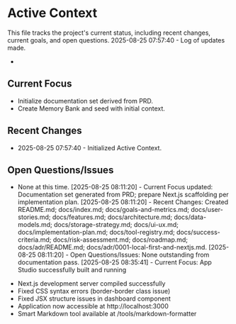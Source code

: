 # Active Context

This file tracks the project's current status, including recent changes, current goals, and open questions.
2025-08-25 07:57:40 - Log of updates made.

*

## Current Focus

* Initialize documentation set derived from PRD.
* Create Memory Bank and seed with initial context.

## Recent Changes

* 2025-08-25 07:57:40 - Initialized Active Context.

## Open Questions/Issues

* None at this time.
[2025-08-25 08:11:20] - Current Focus updated: Documentation set generated from PRD; prepare Next.js scaffolding per implementation plan.
[2025-08-25 08:11:20] - Recent Changes: Created README.md; docs/index.md; docs/goals-and-metrics.md; docs/user-stories.md; docs/features.md; docs/architecture.md; docs/data-models.md; docs/storage-strategy.md; docs/ui-ux.md; docs/implementation-plan.md; docs/tool-registry.md; docs/success-criteria.md; docs/risk-assessment.md; docs/roadmap.md; docs/adr/README.md; docs/adr/0001-local-first-and-nextjs.md.
[2025-08-25 08:11:20] - Open Questions/Issues: None outstanding from documentation pass.
[2025-08-25 08:35:41] - Current Focus: App Studio successfully built and running
- Next.js development server compiled successfully
- Fixed CSS syntax errors (border-border class issue)
- Fixed JSX structure issues in dashboard component
- Application now accessible at http://localhost:3000
- Smart Markdown tool available at /tools/markdown-formatter